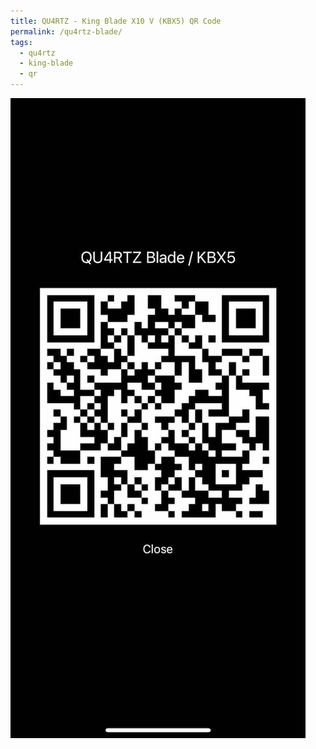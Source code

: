 ```yaml
---
title: QU4RTZ - King Blade X10 V (KBX5) QR Code
permalink: /qu4rtz-blade/
tags:
  - qu4rtz
  - king-blade
  - qr
---
```

![QU4RTZ - King Blade X10 V (KBX5) QR Code](qr.jpg)
